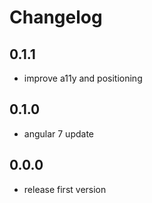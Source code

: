 # Changelog

## 0.1.1
- improve a11y and positioning

## 0.1.0
- angular 7 update

## 0.0.0
- release first version
